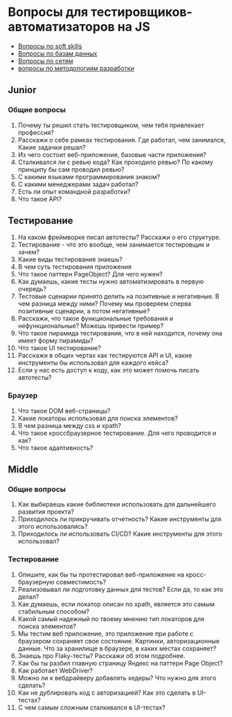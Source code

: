 # Вопросы для тестировщиков-автоматизаторов на JS

* [Вопросы по soft skills](/questions/common/softskills.md)
* [Вопросы по базам данных](/common/databases.md)
* [Вопросы по сетям](/common/networks.md)
* [вопросы по методологиям разработки](/common/metodologies.md)

## Junior

### Общие вопросы

1. Почему ты решил стать тестировщиком, чем тебя привлекает профессия?
1. Расскажи о себе рамках тестирования. Где работал, чем занимался, Какие задачки решал?
1. Из чего состоит веб-приложение, базовые части приложения?
1. Сталкивался ли с ревью кода? Как проходило ревью? По какому принципу бы сам проводил ревью?
1. С какими языками программирования знаком?
1. С какими менеджерами задач работал?
1. Есть ли опыт командной разработки?
1. Что такое API?

## Тестирование

1. На каком фреймворке писал автотесты? Расскажи о его структуре.
1. Тестирование - что это вообще, чем занимается тестировщик и зачем?
1. Какие виды тестирования знаешь?
1. В чем суть тестирования приложения
1. Что такое паттерн PageObject? Для чего нужен?
1. Как думаешь, какие тесты нужно автоматизировать в первую очередь?
1. Тестовые сценарии принято делить на позитивные и негативные. В чем разница между ними? Почему мы проверяем сперва позитивные сценарии, а потом негативные?
1. Расскажи, что такое функциональные требования и нефункциональные? Можешь привести пример?
1. Что такое пирамида тестирования, что в ней находится, почему она имеет форму пирамиды?
1. Что такое UI тестирование?
1. Расскажи в общих чертах как тестируются API и UI, какие инструменты бы использовал для каждого кейса?
1. Если у нас есть доступ к коду, как это может помочь писать автотесты?

### Браузер

1. Что такое DOM веб-страницы?
1. Какие локаторы использовал для поиска элементов?
1. В чем разница между css и xpath?
1. Что такое кроссбраузерное тестирование. Для чего проводится и как?
1. Что такое адаптивность?

## Middle

### Общие вопросы

1. Как выбираешь какие библиотеки использовать для дальнейшего развития проекта?
1. Приходилось ли прикручивать отчетность? Какие инструменты для этого использовались?
1. Приходилось ли использовать CI/CD? Какие инструменты для этого использовал?

### Тестирование

1. Опишите, как бы ты протестировал веб-приложение на кросс-браузерную совместимость?
1. Реализовывал ли подготовку данных для тестов? Если да, то как это делал?
1. Как думаешь, если локатор описан по xpath, является это самым стабильным способом?
1. Какой самый надежный по твоему мнению тип локаторов для поиска элементов?
1. Мы тестим веб приложение, это приложение при работе с браузером сохраняет свое состояние. Картинки, авторизационные данные. Что за хранилище в браузере, в каких местах сохраняет?
1. Знаешь про Flaky-тесты? Расскажи об этом подробнее.
1. Как бы ты разбил главную страницу Яндекс на паттерн Page Object?
1. Как работает WebDriver?
1. Можно ли к вебдрайверу добавлять хедеры? Что нужно для этого сделать?
1. Как не дублировать код с авторизацией? Как это сделать в UI-тестах?
1. С чем самым сложным сталкивался в UI-тестах?
